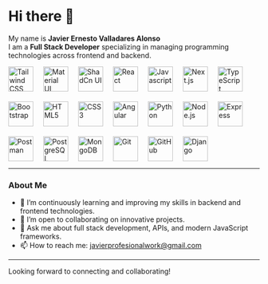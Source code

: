 # Hi there 👋

My name is **Javier Ernesto Valladares Alonso**  
I am a **Full Stack Developer** specializing in managing programming technologies across frontend and backend.

<div class="container" style="display: flex; gap: 20px; flex-wrap: wrap;">

<!-- Frontend Technologies -->
<img width="50" src="https://raw.githubusercontent.com/marwin1991/profile-technology-icons/refs/heads/main/icons/tailwind_css.png" alt="Tailwind CSS" title="Tailwind CSS"/>
<img width="50" src="https://raw.githubusercontent.com/marwin1991/profile-technology-icons/refs/heads/main/icons/material_ui.png" alt="Material UI" title="Material UI"/>
<img width="50" src="https://raw.githubusercontent.com/marwin1991/profile-technology-icons/refs/heads/main/icons/shadcn_ui.png" alt="ShadCn UI" title="ShadCn UI"/>
<img width="50" src="https://raw.githubusercontent.com/marwin1991/profile-technology-icons/refs/heads/main/icons/react.png" alt="React" title="React"/>
<img width="50" src="https://raw.githubusercontent.com/marwin1991/profile-technology-icons/refs/heads/main/icons/javascript.png" alt="Javascript" title="Javascript"/>
<img width="50" src="https://raw.githubusercontent.com/marwin1991/profile-technology-icons/refs/heads/main/icons/next_js.png" alt="Next.js" title="Next.js"/>
<img width="50" src="https://raw.githubusercontent.com/marwin1991/profile-technology-icons/refs/heads/main/icons/typescript.png" alt="TypeScript" title="TypeScript"/>
<img width="50" src="https://raw.githubusercontent.com/marwin1991/profile-technology-icons/refs/heads/main/icons/bootstrap.png" alt="Bootstrap" title="Bootstrap"/>
<img width="50" src="https://cdn.jsdelivr.net/gh/devicons/devicon/icons/html5/html5-original.svg" alt="HTML5" title="HTML5"/>
<img width="50" src="https://cdn.jsdelivr.net/gh/devicons/devicon/icons/css3/css3-original.svg" alt="CSS3" title="CSS3"/>
<img width="50" src="https://cdn.jsdelivr.net/gh/devicons/devicon/icons/angularjs/angularjs-original.svg" alt="Angular" title="Angular"/>

<!-- Backend Technologies -->
<img width="50" src="https://cdn.jsdelivr.net/gh/devicons/devicon/icons/python/python-original.svg" alt="Python" title="Python"/>
<img width="50" src="https://cdn.jsdelivr.net/gh/devicons/devicon/icons/nodejs/nodejs-original.svg" alt="Node.js" title="Node.js"/>
<img width="50" src="https://cdn.jsdelivr.net/gh/devicons/devicon/icons/express/express-original.svg" alt="Express" title="Express"/>
<img width="50" src="https://cdn.jsdelivr.net/gh/devicons/devicon/icons/postman/postman-original.svg" alt="Postman" title="Postman"/>

<!-- Databases -->
<img width="50" src="https://cdn.jsdelivr.net/gh/devicons/devicon/icons/postgresql/postgresql-original.svg" alt="PostgreSQL" title="PostgreSQL"/>
<img width="50" src="https://cdn.jsdelivr.net/gh/devicons/devicon/icons/mongodb/mongodb-original.svg" alt="MongoDB" title="MongoDB"/>

<!-- Tools and Others -->
<img width="50" src="https://cdn.jsdelivr.net/gh/devicons/devicon/icons/git/git-original.svg" alt="Git" title="Git"/>
<img width="50" src="https://cdn.jsdelivr.net/gh/devicons/devicon/icons/github/github-original.svg" alt="GitHub" title="GitHub"/>
<img width="50" src="https://www.svgrepo.com/show/373554/django.svg" alt="Django" title="Django"/>
</div>

---

### About Me

- 🌱 I’m continuously learning and improving my skills in backend and frontend technologies.
- 👯 I’m open to collaborating on innovative projects.
- 💬 Ask me about full stack development, APIs, and modern JavaScript frameworks.
- 📫 How to reach me: [javierprofesionalwork@gmail.com](mailto:javierprofesionalwork@gmail.com)

---

Looking forward to connecting and collaborating!
